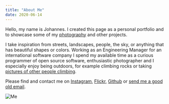 ```yaml
---
title: "About Me"
date: 2020-06-14
---
```


Hello, my name is Johannes. I created this page as a personal portfolio and to showcase some of my [photography](/photography) and other projects.

I take inspiration from streets, landscapes, people, the sky, or anything that has beautiful shapes or colors. Working as an Engineering Manager for an international software company I spend my available time as a curious programmer of open source software, enthusiastic photographer and I especially enjoy being outdoors, for example climbing rocks or taking [pictures of other people climbing](/photography/climbing).

Please find and contact me on [Instagram](https://www.instagram.com/jrenner2112), [Flickr](https://www.flickr.com/photos/139561037@N05), [Github](https://github.com/renner) or [send me a good old email](&#109;&#97;&#105;&#108;&#116;&#111;&#58;&#106;&#114;&#101;&#110;&#110;&#101;&#114;&#64;&#112;&#111;&#115;&#116;&#101;&#111;&#46;&#110;&#101;&#116;).

![Me](/images/me.jpg)
